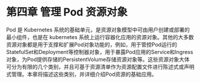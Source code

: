 # 第四章 管理 Pod 资源对象

Pod 是 Kubernetes 系统的基础单元，是资源对象模型中可由用户创建或部署的最小组件，也是在 kubernetes 系统上运行容器化应用的资源对象。其他的大多数资源对象都是用于支撑和扩展Pod对象功能的，例如，用于管控Pod运行的StatefulSet和Deployment等控制器对象，用于暴露Pod应用的Service和Ingress对象，为Pod提供存储的PersistentVolume存储资源对象等。这些资源对象大体可分为有限的几个类别，并且可基于资源清单作为资源配置文件进行陈述式或声明式管理。本章将描述这些类别，并详细介绍Pod资源的基础应用。

